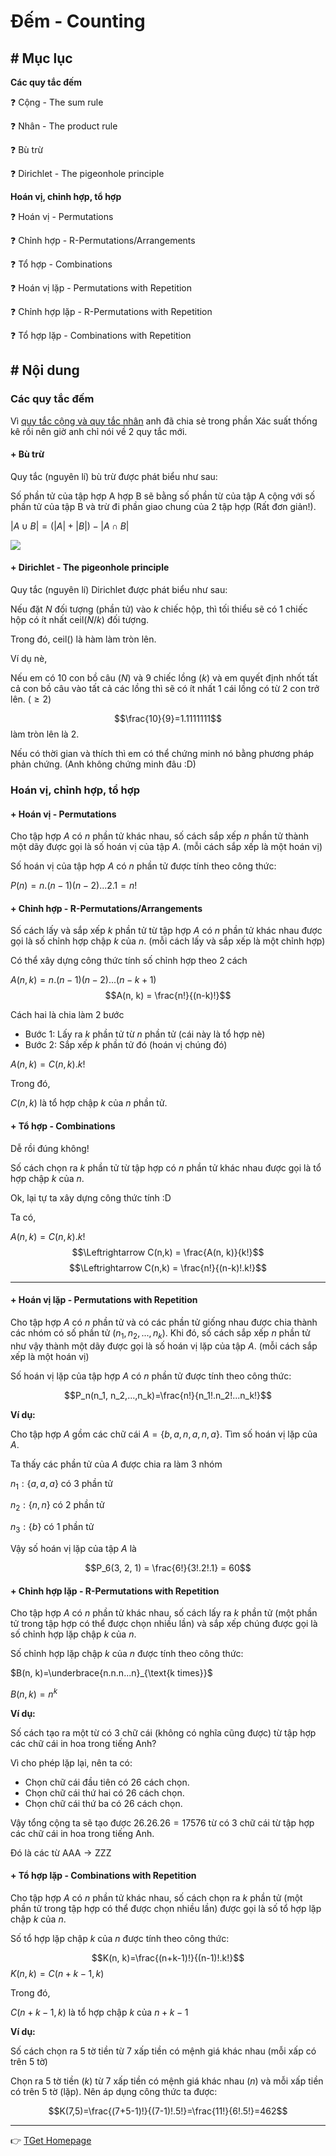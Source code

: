 # Đếm - Counting
## # Mục lục

**Các quy tắc đếm**

:question: Cộng - The sum rule

:question: Nhân - The product rule

:question: Bù trừ

:question: Dirichlet - The pigeonhole principle

**Hoán vị, chỉnh hợp, tổ hợp**

:question: Hoán vị - Permutations

:question: Chỉnh hợp - R-Permutations/Arrangements

:question: Tổ hợp - Combinations

:question: Hoán vị lặp - Permutations with Repetition

:question: Chỉnh hợp lặp - R-Permutations with Repetition

:question: Tổ hợp lặp - Combinations with Repetition

## # Nội dung
### Các quy tắc đếm
Vì [quy tắc cộng và quy tắc nhân](ProbabilityStatistics/combinatory) anh đã chia sẻ trong phần Xác suất thống kê rồi nên giờ anh chỉ nói về 2 quy tắc mới.

#### + Bù trừ
Quy tắc (nguyên lí) bù trừ được phát biểu như sau:

Số phần tử của tập hợp A hợp B sẽ bằng số phần từ của tập A cộng với số phần tử của tập B và trừ đi phần giao chung của 2 tập hợp (Rất đơn giản!).

$\lvert A \cup B \rvert = (\lvert A\rvert + \lvert B\rvert) - \lvert A\cap B\rvert$

![](https://upload.wikimedia.org/wikipedia/commons/9/99/Venn0001.svg)

#### + Dirichlet - The pigeonhole principle
Quy tắc (nguyên lí) Dirichlet được phát biểu như sau:

Nếu đặt $N$ đối tượng (phần tử) vào $k$ chiếc hộp, thì tối thiểu sẽ có 1 chiếc hộp có ít nhất $\textrm{ceil}(N/k)$ đối tượng.

Trong đó, ceil() là hàm làm tròn lên.

Ví dụ nè,

Nếu em có 10 con bồ câu ($N$) và 9 chiếc lồng ($k$) và em quyết định nhốt tất cả con bồ câu vào tất cả các lồng thì sẽ có ít nhất 1 cái lồng có từ 2 con trở lên. ($\geq 2$)

$$\frac{10}{9}=1.1111111$$ làm tròn lên là 2.

Nếu có thời gian và thích thì em có thể chứng minh nó bằng phương pháp phản chứng. (Anh không chứng minh đâu :D)

### Hoán vị, chỉnh hợp, tổ hợp
#### + Hoán vị - Permutations
Cho tập hợp $A$ có $n$ phần tử khác nhau, số cách sắp xếp $n$ phần tử thành một dãy được gọi là số hoán vị của tập $A$. (mỗi cách sắp xếp là một hoán vị)

Số hoán vị của tập hợp $A$ có $n$ phần tử được tính theo công thức:

$P(n) = n.(n-1)(n-2)...2.1 = n!$

#### + Chỉnh hợp - R-Permutations/Arrangements
Số cách lấy và sắp xếp $k$ phần tử từ tập hợp $A$ có $n$ phần tử khác nhau được gọi là số chỉnh hợp chập $k$ của $n$. (mỗi cách lấy và sắp xếp là một chỉnh hợp)

Có thể xây dựng công thức tính số chỉnh hợp theo 2 cách

$A(n, k) = n.(n-1)(n-2)...(n-k+1)$
$$A(n, k) = \frac{n!}{(n-k)!}$$

Cách hai là chia làm 2 bước
- Bước 1: Lấy ra $k$ phần tử từ $n$ phần tử (cái này là tổ hợp nè)
- Bước 2: Sắp xếp $k$ phần tử đó (hoán vị chúng đó)

$A(n,k) = C(n, k).k!$

Trong đó,

$C(n, k)$ là tổ hợp chập $k$ của $n$ phần tử.

#### + Tổ hợp - Combinations
Dễ rồi đúng không!

Số cách chọn ra $k$ phần tử từ tập hợp có $n$ phần tử khác nhau được gọi là tổ hợp chập $k$ của $n$.

Ok, lại tự ta xây dựng công thức tính :D

Ta có,

$A(n,k) = C(n, k).k!$
$$\Leftrightarrow C(n,k) = \frac{A(n, k)}{k!}$$
$$\Leftrightarrow C(n,k) = \frac{n!}{(n-k)!.k!}$$

___

#### + Hoán vị lặp - Permutations with Repetition
Cho tập hợp $A$ có $n$ phần tử và có các phần tử giống nhau được chia thành các nhóm có số phần tử $(n_1, n_2, ...,n_k)$. Khi đó, số cách sắp xếp $n$ phần tử như vậy thành một dãy được gọi là số hoán vị lặp của tập $A$. (mỗi cách sắp xếp là một hoán vị)

Số hoán vị lặp của tập hợp $A$ có $n$ phần tử được tính theo công thức:

$$P_n(n_1, n_2,...,n_k)=\frac{n!}{n_1!.n_2!...n_k!}$$

**Ví dụ:**

Cho tập hợp $A$ gồm các chữ cái $A = \{b, a, n, a, n, a\}$. Tìm số hoán vị lặp của $A$.

Ta thấy các phần tử của $A$ được chia ra làm 3 nhóm

$n_1: \{a, a, a\}$ có 3 phần tử

$n_2: \{n, n\}$ có 2 phần tử

$n_3: \{b\}$ có 1 phần tử

Vậy số hoán vị lặp của tập $A$ là

$$P_6(3, 2, 1) = \frac{6!}{3!.2!.1} = 60$$

#### + Chỉnh hợp lặp - R-Permutations with Repetition
Cho tập hợp $A$ có $n$ phần tử khác nhau, số cách lấy ra $k$ phần tử (một phần tử trong tập hợp có thể được chọn nhiều lần) và sắp xếp chúng được gọi là số chỉnh hợp lặp chập $k$ của $n$.

Số chỉnh hợp lặp chập $k$ của $n$ được tính theo công thức:

$B(n, k)=\underbrace{n.n.n...n}_{\text{k times}}$

$B(n, k)=n^k$

**Ví dụ:**

Số cách tạo ra một từ có 3 chữ cái (không có nghĩa cũng được) từ tập hợp các chữ cái in hoa trong tiếng Anh?

Vì cho phép lặp lại, nên ta có:
- Chọn chữ cái đầu tiên có $26$ cách chọn.
- Chọn chữ cái thứ hai có $26$ cách chọn.
- Chọn chữ cái thứ ba có $26$ cách chọn.

Vậy tổng cộng ta sẽ tạo được $26.26.26 = 17576$ từ có 3 chữ cái từ tập hợp các chữ cái in hoa trong tiếng Anh.

Đó là các từ $\textrm{AAA}\to\textrm{ZZZ}$

#### + Tổ hợp lặp - Combinations with Repetition
Cho tập hợp $A$ có $n$ phần tử khác nhau, số cách chọn ra $k$ phần tử (một phần tử trong tập hợp có thể được chọn nhiều lần) được gọi là số tổ hợp lặp chập $k$ của $n$.

Số tổ hợp lặp chập $k$ của $n$ được tính theo công thức:

$$K(n, k)=\frac{(n+k-1)!}{(n-1)!.k!}$$
$K(n, k)=C(n+k-1,k)$

Trong đó,

$C(n+k-1,k)$ là tổ hợp chập $k$ của $n+k-1$

**Ví dụ:**

Số cách chọn ra 5 tờ tiền từ 7 xấp tiền có mệnh giá khác nhau (mỗi xấp có trên 5 tờ)

Chọn ra 5 tờ tiền ($k$) từ 7 xấp tiền có mệnh giá khác nhau ($n$) và mỗi xấp tiền có trên 5 tờ
(lặp). Nên áp dụng công thức ta được:

$$K(7,5)=\frac{(7+5-1)!}{(7-1)!.5!}=\frac{11!}{6!.5!}=462$$

___
:point_right: [TGet Homepage](/#toán-rời-rạc-discrete-mathematics)

